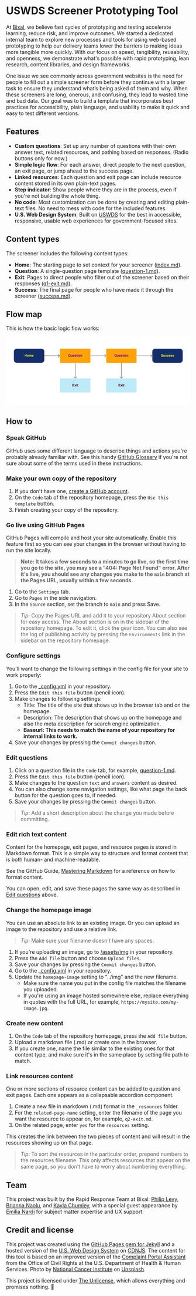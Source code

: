 # USWDS Screener Prototyping Tool

At [Bixal](https://www.bixal.com/), we believe fast cycles of prototyping and testing accelerate learning, reduce risk, and improve outcomes. We started a dedicated internal team to explore new processes and tools for using web-based prototyping to help our delivery teams lower the barriers to making ideas more tangible more quickly. With our focus on speed, tangibility, reusability, and openness, we demonstrate what's possible with rapid prototyping, lean research, content libraries, and design frameworks. 

One issue we see commonly across government websites is the need for people to fill out a simple screener form before they continue with a larger task to ensure they understand what’s being asked of them and why. When these screeners are long, onerous, and confusing, they lead to wasted time and bad data. Our goal was to build a template that incorporates best practices for accessibility, plain language, and usability to make it quick and easy to test different versions.

## Features

- **Custom questions**: Set up any number of questions with their own answer text, related resources, and pathing based on responses. (Radio buttons only for now.)
- **Simple logic flow**: For each answer, direct people to the next question, an exit page, or jump ahead to the success page.
- **Linked resources**: Each question and exit page can include resource content stored in its own plain-text pages.
- **Step indicator**: Show people where they are in the process, even if you're not building the whole thing.
- **No code**: Most customization can be done by creating and editing plain-text files. No need to mess with code for the included features.
- **U.S. Web Design System**: Built on [USWDS](https://designsystem.digital.gov/) for the best in accessible, responsive, usable web experiences for government-focused sites.

## Content types

The screener includes the following content types:

- **Home**: The starting page to set context for your screener ([index.md](index.md)).
- **Question**: A single-question page template ([question-1.md](question-1.md)).
- **Exit**: Pages to direct people who filter out of the screener based on their responses ([q1-exit.md](q1-exit.md)).
- **Success**: The final page for people who have made it through the screener ([success.md](success.md)).

## Flow map

This is how the basic logic flow works:

![Flow map](assets/img/flowmap.jpg)

## How to

### Speak GitHub

GitHub uses some different language to describe things and actions you're probably already familiar with. See this handy [GitHub Glossary](https://github.com/Bixal/methods/wiki/GitHub-glossary) if you're not sure about some of the terms used in these instructions.

### Make your own copy of the repository

1. If you don't have one, [create a GitHub account](https://github.com/signup).
1. On the `Code` tab of the repository homepage, press the `Use this template` button.
1. Finish creating your copy of the repository.

### Go live using GitHub Pages

GitHub Pages will compile and host your site automatically. Enable this feature first so you can see your changes in the browser without having to run the site locally.

> **Note: It takes a few seconds to a minutes to go live, so the first time you go to the site, you may see a "404: Page Not Found" error. After it's live, you should see any changes you make to the `main` branch at the Pages URL, usually within a few seconds.**

1. Go to the `Settings` tab.
1. Go to `Pages` in the side navigation.
1. In the `Source` section, set the branch to `main` and press Save.

> *Tip*: Copy the Pages URL and add it to your repository About section for easy access. The About section is on in the sidebar of the repository homepage. To edit it, click the gear icon. You can also see the log of publishing activity by pressing the `Environments` link in the sidebar on the repository homepage.

### Configure settings

You'll want to change the following settings in the config file for your site to work properly:

1. Go to the [_config.yml](_config.yml) in your repository.
1. Press the `Edit this file` button (pencil icon).
1. Make changes to following settings:
    - Title: The title of the site that shows up in the browser tab and on the homepage.
    - Description: The description that shows up on the homepage and also the meta description for search engine optimization.
    - **Baseurl: This needs to match the name of your repository for internal links to work.**
1. Save your changes by pressing the `Commit changes` button.

### Edit questions

1. Click on a question file in the `Code` tab, for example, [question-1.md](question-1.md).
1. Press the `Edit this file` button (pencil icon).
1. Make changes to the question `text` and `answers` content as desired.
1. You can also change some navigation settings, like what page the back button for the question goes to, if needed.
1. Save your changes by pressing the `Commit changes` button.

> *Tip*: Add a short description about the change you made before committing.

### Edit rich text content

Content for the homepage, exit pages, and resource pages is stored in Markdown format. This is a simple way to structure and format content that is both human- and machine-readable.

See the GitHub Guide, [Mastering Markdown](https://guides.github.com/features/mastering-markdown/) for a reference on how to format content.

You can open, edit, and save these pages the same way as described in [Edit questions](#edit-questions) above.

### Change the homepage image

You can use an absolute link to an existing image. Or you can upload an image to the repository and use a relative link.

> *Tip*: Make sure your filename doesn't have any spaces.

1. If you're uploading an image, go to [/assets/img](/assets/img) in your repository.
1. Press the `Add file` button and choose `Upload files`.
1. Save your changes by pressing the `Commit changes` button.
1. Go to the [_config.yml](_config.yml) in your repository.
1. Update the `homepage-image` setting to "../img" and the new filename.
    - Make sure the name you put in the config file matches the filename you uploaded.
    - If you're using an image hosted somewhere else, replace everything in quotes with the full URL, for example, `https://mysite.com/my-image.jpg`.

### Create new content

1. On the `Code` tab of the repository homepage, press the `Add file` button.
1. Upload a markdown file (.md) or create one in the browser.
1. If you create one, name the file similar to the existing ones for that content type, and make sure it's in the same place by setting file path to match.

### Link resources content

One or more sections of resource content can be added to question and exit pages. Each one appears as a collapsable accordion component.

1. Create a new file in markdown (.md) format in the `_resources` folder.
1. For the `related-page-name` setting, enter the filename of the page you want the resource to appear on, for example, `q2-exit.md`.
1. On the related page, enter `yes` for the `resources` setting.

This creates the link between the two pieces of content and will result in the resources showing up on that page.

> *Tip*: To sort the resources in the particular order, prepend numbers to the resources filename. This only affects resources that appear on the same page, so you don't have to worry about numbering everything.

## Team

This project was built by the Rapid Response Team at Bixal: [Philip Levy](https://github.com/pglevy), [Brianna Naolu](https://github.com/bnaolu), and [Kayla Chumley](https://github.com/kbchumley), with a special guest appearance by [Emilia Nardi](https://github.com/orgs/Bixal/people/e-nardi) for subject matter expertise and UX support.

## Credit and license
This project was created using the [GitHub Pages gem for Jekyll](https://github.com/github/pages-gem) and a hosted version of the [U.S. Web Design System](https://github.com/uswds/uswds) on [CDNJS](https://cdnjs.com/). The content for this tool is based on an improved version of the [Complaint Portal Assistant](https://ocrportal.hhs.gov/ocr/smartscreen/main.jsf) from the Office of Civil Rights at the U.S. Department of Health & Human Services. Photo by [National Cancer Institute](https://unsplash.com/@nci?utm_source=unsplash&utm_medium=referral&utm_content=creditCopyText) on [Unsplash](https://unsplash.com/?utm_source=unsplash&utm_medium=referral&utm_content=creditCopyText).

This project is licensed under [The Unlicense](https://github.com/Bixal/uswds-template/blob/main/LICENSE), which allows everything and promises nothing. 🌊
